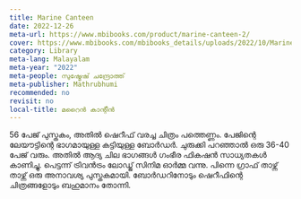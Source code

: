 ```yaml
---
title: Marine Canteen
date: 2022-12-26
meta-url: https://www.mbibooks.com/product/marine-canteen-2/
cover: https://www.mbibooks.com/mbibooks_details/uploads/2022/10/Marine-canteen-3rd-Edition-Front-Cover.jpg
category: Library
meta-lang: Malayalam
meta-year: "2022"
meta-people: സുഷ്മേഷ് ചന്ദ്രോത്ത്
meta-publisher: Mathrubhumi
recommended: no
revisit: no
local-title: മറൈൻ കാന്റീൻ
---
```

56 പേജ് പുസ്തകം, അതിൽ ഷെറീഫ് വരച്ച ചിത്രം പത്തെണ്ണം. പേജിന്റെ ലേയൗട്ടിന്റെ ഭാഗമായുള്ള കട്ടിയുള്ള ബോർഡർ. ചുരുക്കി പറഞ്ഞാൽ ഒരു 36-40 പേജ് വരും. അതിൽ ആദ്യ ചില ഭാഗങ്ങൾ ഗംഭീര ഫികഷൻ സാധ്യതകൾ കാണിച്ചു. പെട്ടന്ന് ട്രിവൻട്രം ലോഡ്ജ് സിനിമ ഓർമ്മ വന്നു. പിന്നെ ഗ്രാഫ് താഴ്ന്ന് താഴ്ന്ന് ഒരു അനാവശ്യ പുസ്തകമായി. ബോർഡറിനോടും ഷെറീഫിന്റെ ചിത്രങ്ങളോടും ബഹുമാനം തോന്നി. 